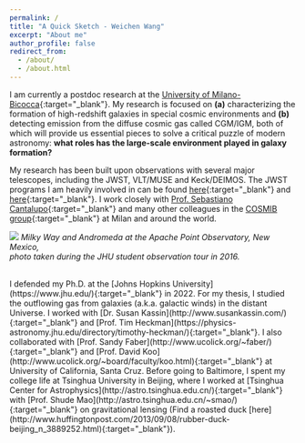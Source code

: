 ```yaml
---
permalink: /
title: "A Quick Sketch - Weichen Wang"
excerpt: "About me"
author_profile: false
redirect_from: 
  - /about/
  - /about.html
---
```


I am currently a postdoc research at the [University of Milano-Bicocca](https://astro.fisica.unimib.it/){:target="_blank"}. My research is focused on **(a)** characterizing the formation of high-redshift galaxies in special cosmic environments and **(b)** detecting emission from the diffuse cosmic gas called CGM/IGM, both of which will provide us essential pieces to solve a critical puzzle of modern astronomy: **what roles has the large-scale environment played in galaxy formation?** 

My research has been built upon observations with several major telescopes, including the JWST, VLT/MUSE and Keck/DEIMOS.  The JWST programs I am heavily involved in can be found [here](https://www.stsci.edu/jwst/science-execution/program-information.html?id=1835){:target="_blank"} and [here](https://www.stsci.edu/jwst/science-execution/program-information.html?id=2123){:target="_blank"}. I work closely with [Prof. Sebastiano Cantalupo](http://cosmib.org/cantalupo/index.html){:target="_blank"} and many other colleagues in the [COSMIB group](http://cosmib.org/){:target="_blank"} at Milan and around the world.

![](https://weichenstars.github.io/images/apo_mws.jpg)
*Milky Way and Andromeda at the Apache Point Observatory, New Mexico, <br />
photo taken during the JHU student observation tour in 2016.*

 <br />
I defended my Ph.D. at the [Johns Hopkins University](https://www.jhu.edu/){:target="_blank"} in 2022. For my thesis, I studied the outflowing gas from galaxies (a.k.a. galactic winds) in the distant Universe. I worked with [Dr. Susan Kassin](http://www.susankassin.com/){:target="_blank"} and [Prof. Tim Heckman](https://physics-astronomy.jhu.edu/directory/timothy-heckman/){:target="_blank"}. I also collaborated with [Prof. Sandy Faber](http://www.ucolick.org/~faber/){:target="_blank"} and [Prof. David Koo](http://www.ucolick.org/~board/faculty/koo.html){:target="_blank"} at University of California, Santa Cruz. Before going to Baltimore, I spent my college life at Tsinghua University in Beijing, where I worked at [Tsinghua Center for Astrophysics](http://astro.tsinghua.edu.cn/){:target="_blank"} with [Prof. Shude Mao](http://astro.tsinghua.edu.cn/~smao/){:target="_blank"} on gravitational lensing (Find a roasted duck [here](http://www.huffingtonpost.com/2013/09/08/rubber-duck-beijing_n_3889252.html){:target="_blank"}).